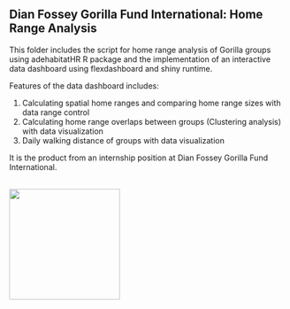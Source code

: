 ## Dian Fossey Gorilla Fund International: Home Range Analysis

This folder includes the script for home range analysis of Gorilla groups using adehabitatHR R package and the implementation of an interactive data dashboard using flexdashboard and shiny runtime. 

Features of the data dashboard includes:
1) Calculating spatial home ranges and comparing home range sizes with data range control
2) Calculating home range overlaps between groups (Clustering analysis) with data visualization
3) Daily walking distance of groups with data visualization

It is the product from an internship position at Dian Fossey Gorilla Fund International.

<br>
<img src="https://gorillafund.org/wp-content/uploads/2020/11/image009.jpg" width="200" />
